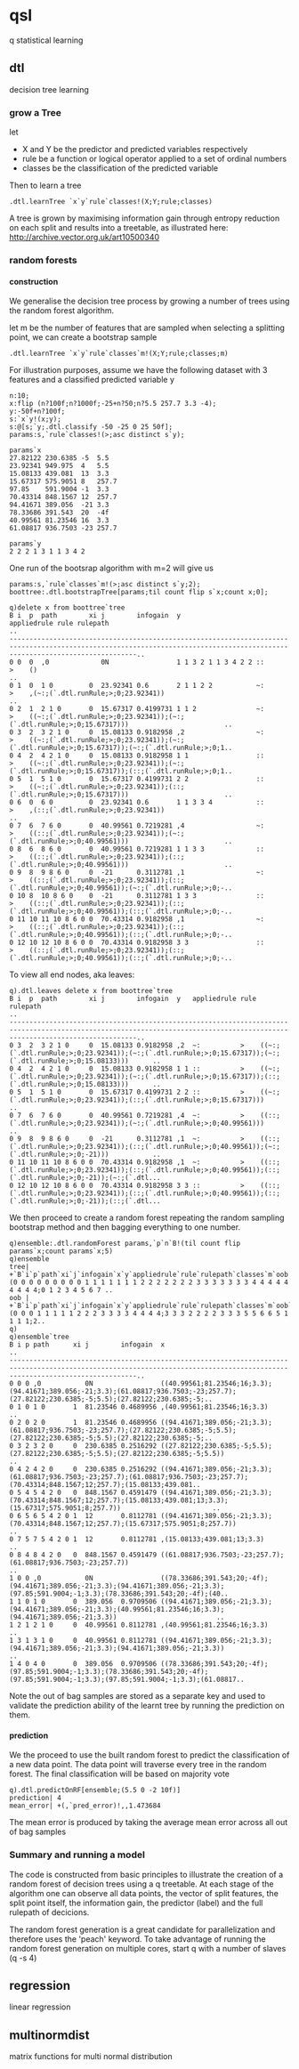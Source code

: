 # qsl
q statistical learning

## dtl
decision tree learning

### grow a Tree

let
 
* X and Y be the predictor and predicted variables respectively
* rule be a function or logical operator applied to a set of ordinal numbers
* classes be the classification of the predicted variable

Then to learn a tree 
```
.dtl.learnTree `x`y`rule`classes!(X;Y;rule;classes)
```
A tree is grown by maximising information gain through entropy reduction on each split and results into a treetable, as illustrated here: http://archive.vector.org.uk/art10500340

### random forests

#### construction
We generalise the decision tree process by growing a number of trees using the random forest algorithm. 

let m be the number of features that are sampled when selecting a splitting point, we can create a bootstrap sample  
```
.dtl.learnTree `x`y`rule`classes`m!(X;Y;rule;classes;m)
```
For illustration purposes, assume we have the following dataset with 3 features and a classified predicted variable y
```
n:10;
x:flip (n?100f;n?1000f;-25+n?50;n?5.5 257.7 3.3 -4);
y:-50f+n?100f;
s:`x`y!(x;y);
s:@[s;`y;.dtl.classify -50 -25 0 25 50f];
params:s,`rule`classes!(>;asc distinct s`y);

params`x
27.82122 230.6385 -5  5.5  
23.92341 949.975  4   5.5  
15.08133 439.081  13  3.3  
15.67317 575.9051 8   257.7
97.85    591.9004 -1  3.3  
70.43314 848.1567 12  257.7
94.41671 389.056  -21 3.3  
78.33686 391.543  20  -4f  
40.99561 81.23546 16  3.3  
61.08817 936.7503 -23 257.7

params`y
2 2 2 1 3 1 1 3 4 2
```
One run of the bootsrap algorithm with m=2 will give us 
```
params:s,`rule`classes`m!(>;asc distinct s`y;2);
boottree:.dtl.bootstrapTree[params;til count flip s`x;count x;0];

q)delete x from boottree`tree
B i  p  path        xi j        infogain  y                   appliedrule rule rulepath                                                                                     ..
----------------------------------------------------------------------------------------------------------------------------------------------------------------------------..
0 0  0  ,0             0N                 1 1 3 2 1 1 3 4 2 2 ::          >    ()                                                                                           ..
0 1  0  1 0         0  23.92341 0.6       2 1 1 2 2           ~:          >    ,(~:;(`.dtl.runRule;>;0;23.92341))                                                           ..
0 2  1  2 1 0       0  15.67317 0.4199731 1 1 2               ~:          >    ((~:;(`.dtl.runRule;>;0;23.92341));(~:;(`.dtl.runRule;>;0;15.67317)))                        ..
0 3  2  3 2 1 0     0  15.08133 0.9182958 ,2                  ~:          >    ((~:;(`.dtl.runRule;>;0;23.92341));(~:;(`.dtl.runRule;>;0;15.67317));(~:;(`.dtl.runRule;>;0;1..
0 4  2  4 2 1 0     0  15.08133 0.9182958 1 1                 ::          >    ((~:;(`.dtl.runRule;>;0;23.92341));(~:;(`.dtl.runRule;>;0;15.67317));(::;(`.dtl.runRule;>;0;1..
0 5  1  5 1 0       0  15.67317 0.4199731 2 2                 ::          >    ((~:;(`.dtl.runRule;>;0;23.92341));(::;(`.dtl.runRule;>;0;15.67317)))                        ..
0 6  0  6 0         0  23.92341 0.6       1 1 3 3 4           ::          >    ,(::;(`.dtl.runRule;>;0;23.92341))                                                           ..
0 7  6  7 6 0       0  40.99561 0.7219281 ,4                  ~:          >    ((::;(`.dtl.runRule;>;0;23.92341));(~:;(`.dtl.runRule;>;0;40.99561)))                        ..
0 8  6  8 6 0       0  40.99561 0.7219281 1 1 3 3             ::          >    ((::;(`.dtl.runRule;>;0;23.92341));(::;(`.dtl.runRule;>;0;40.99561)))                        ..
0 9  8  9 8 6 0     0  -21      0.3112781 ,1                  ~:          >    ((::;(`.dtl.runRule;>;0;23.92341));(::;(`.dtl.runRule;>;0;40.99561));(~:;(`.dtl.runRule;>;0;-..
0 10 8  10 8 6 0    0  -21      0.3112781 1 3 3               ::          >    ((::;(`.dtl.runRule;>;0;23.92341));(::;(`.dtl.runRule;>;0;40.99561));(::;(`.dtl.runRule;>;0;-..
0 11 10 11 10 8 6 0 0  70.43314 0.9182958 ,1                  ~:          >    ((::;(`.dtl.runRule;>;0;23.92341));(::;(`.dtl.runRule;>;0;40.99561));(::;(`.dtl.runRule;>;0;-..
0 12 10 12 10 8 6 0 0  70.43314 0.9182958 3 3                 ::          >    ((::;(`.dtl.runRule;>;0;23.92341));(::;(`.dtl.runRule;>;0;40.99561));(::;(`.dtl.runRule;>;0;-..
```

To view all end nodes, aka leaves:
```
q).dtl.leaves delete x from boottree`tree
B i  p  path        xi j        infogain  y   appliedrule rule rulepath                                                                                                     ..
----------------------------------------------------------------------------------------------------------------------------------------------------------------------------..
0 3  2  3 2 1 0     0  15.08133 0.9182958 ,2  ~:          >    ((~:;(`.dtl.runRule;>;0;23.92341));(~:;(`.dtl.runRule;>;0;15.67317));(~:;(`.dtl.runRule;>;0;15.08133)))      ..
0 4  2  4 2 1 0     0  15.08133 0.9182958 1 1 ::          >    ((~:;(`.dtl.runRule;>;0;23.92341));(~:;(`.dtl.runRule;>;0;15.67317));(::;(`.dtl.runRule;>;0;15.08133)))      ..
0 5  1  5 1 0       0  15.67317 0.4199731 2 2 ::          >    ((~:;(`.dtl.runRule;>;0;23.92341));(::;(`.dtl.runRule;>;0;15.67317)))                                        ..
0 7  6  7 6 0       0  40.99561 0.7219281 ,4  ~:          >    ((::;(`.dtl.runRule;>;0;23.92341));(~:;(`.dtl.runRule;>;0;40.99561)))                                        ..
0 9  8  9 8 6 0     0  -21      0.3112781 ,1  ~:          >    ((::;(`.dtl.runRule;>;0;23.92341));(::;(`.dtl.runRule;>;0;40.99561));(~:;(`.dtl.runRule;>;0;-21)))           ..
0 11 10 11 10 8 6 0 0  70.43314 0.9182958 ,1  ~:          >    ((::;(`.dtl.runRule;>;0;23.92341));(::;(`.dtl.runRule;>;0;40.99561));(::;(`.dtl.runRule;>;0;-21));(~:;(`.dtl...
0 12 10 12 10 8 6 0 0  70.43314 0.9182958 3 3 ::          >    ((::;(`.dtl.runRule;>;0;23.92341));(::;(`.dtl.runRule;>;0;40.99561));(::;(`.dtl.runRule;>;0;-21));(::;(`.dtl...
```
We then proceed to create a random forest repeating the random sampling bootstrap method and then bagging everything to one number.
```
q)ensemble:.dtl.randomForest params,`p`n`B!(til count flip params`x;count params`x;5)
q)ensemble
tree| +`B`i`p`path`xi`j`infogain`x`y`appliedrule`rule`rulepath`classes`m`oob!(0 0 0 0 0 0 0 0 0 1 1 1 1 1 1 1 2 2 2 2 2 2 2 3 3 3 3 3 3 3 4 4 4 4 4 4 4 4 4;0 1 2 3 4 5 6 7 ..
oob | +`B`i`p`path`xi`j`infogain`x`y`appliedrule`rule`rulepath`classes`m`oob`obs_y`pred_error!(0 0 0 1 1 1 1 1 2 2 2 3 3 3 3 4 4 4 4;3 3 3 2 2 2 2 3 3 3 5 5 6 6 5 1 1 1 1;2..
q)
q)ensemble`tree
B i p path      xi j        infogain  x                                                                                                                                     ..
----------------------------------------------------------------------------------------------------------------------------------------------------------------------------..
0 0 0 ,0           0N                 ((40.99561;81.23546;16;3.3);(94.41671;389.056;-21;3.3);(61.08817;936.7503;-23;257.7);(27.82122;230.6385;-5;5.5);(27.82122;230.6385;-5;..
0 1 0 1 0       1  81.23546 0.4689956 ,(40.99561;81.23546;16;3.3)                                                                                                           ..
0 2 0 2 0       1  81.23546 0.4689956 ((94.41671;389.056;-21;3.3);(61.08817;936.7503;-23;257.7);(27.82122;230.6385;-5;5.5);(27.82122;230.6385;-5;5.5);(27.82122;230.6385;-5;..
0 3 2 3 2 0     0  230.6385 0.2516292 ((27.82122;230.6385;-5;5.5);(27.82122;230.6385;-5;5.5);(27.82122;230.6385;-5;5.5))                                                    ..
0 4 2 4 2 0     0  230.6385 0.2516292 ((94.41671;389.056;-21;3.3);(61.08817;936.7503;-23;257.7);(61.08817;936.7503;-23;257.7);(70.43314;848.1567;12;257.7);(15.08133;439.081..
0 5 4 5 4 2 0   0  848.1567 0.4591479 ((94.41671;389.056;-21;3.3);(70.43314;848.1567;12;257.7);(15.08133;439.081;13;3.3);(15.67317;575.9051;8;257.7))                       ..
0 6 5 6 5 4 2 0 1  12       0.8112781 ((94.41671;389.056;-21;3.3);(70.43314;848.1567;12;257.7);(15.67317;575.9051;8;257.7))                                                 ..
0 7 5 7 5 4 2 0 1  12       0.8112781 ,(15.08133;439.081;13;3.3)                                                                                                            ..
0 8 4 8 4 2 0   0  848.1567 0.4591479 ((61.08817;936.7503;-23;257.7);(61.08817;936.7503;-23;257.7))                                                                         ..
1 0 0 ,0           0N                 ((78.33686;391.543;20;-4f);(94.41671;389.056;-21;3.3);(94.41671;389.056;-21;3.3);(97.85;591.9004;-1;3.3);(78.33686;391.543;20;-4f);(40..
1 1 0 1 0       0  389.056  0.9709506 ((94.41671;389.056;-21;3.3);(94.41671;389.056;-21;3.3);(40.99561;81.23546;16;3.3);(94.41671;389.056;-21;3.3))                         ..
1 2 1 2 1 0     0  40.99561 0.8112781 ,(40.99561;81.23546;16;3.3)                                                                                                           ..
1 3 1 3 1 0     0  40.99561 0.8112781 ((94.41671;389.056;-21;3.3);(94.41671;389.056;-21;3.3);(94.41671;389.056;-21;3.3))                                                    ..
1 4 0 4 0       0  389.056  0.9709506 ((78.33686;391.543;20;-4f);(97.85;591.9004;-1;3.3);(78.33686;391.543;20;-4f);(97.85;591.9004;-1;3.3);(97.85;591.9004;-1;3.3);(61.08817..
```
Note the out of bag samples are stored as a separate key and used to validate the prediction ability of the learnt tree by running the prediction on them.

#### prediction
We the proceed to use the built random forest to predict the classification of a new data point. The data point will traverse every tree in the random forest.
The final classification will be based on majority vote
```
q).dtl.predictOnRF[ensemble;(5.5 0 -2 10f)]
prediction| 4
mean_error| +(,`pred_error)!,,1.473684

```
The mean error is produced by taking the average mean error across all out of bag samples

### Summary and running a model

The code is constructed from basic principles to illustrate the creation of a random forest of decision trees using a q treetable. At each stage of the algorithm one can observe all data points, the vector of split features, the split point itself, the information gain, the predictor (label) and the full rulepath of decicions.

The random forest generation is a great candidate for parallelization and therefore uses the 'peach' keyword. To take advantage of running the random forest generation on multiple cores, start q with a number of slaves (q -s 4)

## regression
linear regression

## multinormdist
matrix functions for multi normal distribution
